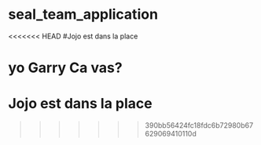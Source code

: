 # seal_team_application
<<<<<<< HEAD
#Jojo est dans la place

yo Garry Ca vas?
=======

# Jojo est dans la place
>>>>>>> 390bb56424fc18fdc6b72980b67629069410110d

